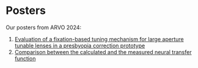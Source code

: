 # Posters
Our posters from ARVO 2024:
1. [Evaluation of a fixation-based tuning mechanism for large aperture tunable lenses in a presbyopia correction prototype](./RA_ARVO24_Poster.pdf)  
2. [Comparison between the calculated and the measured neural transfer function](./240429_JM_ARVO24_Neural_Transfer_Function_A0.pdf)
